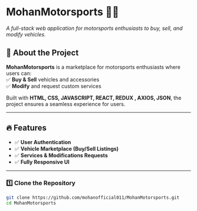 # MohanMotorsports 🚗🏁  

_A full-stack web application for motorsports enthusiasts to buy, sell, and modify vehicles._  


## 🚀 About the Project  
**MohanMotorsports** is a marketplace for motorsports enthusiasts where users can:  
✅ **Buy & Sell** vehicles and accessories  
✅ **Modify** and request custom services  

Built with **HTML, CSS, JAVASCRIPT, REACT, REDUX , AXIOS, JSON**, the project ensures a seamless experience for users.  

---

## 🔥 Features  
- ✅ **User Authentication**  
- ✅ **Vehicle Marketplace (Buy/Sell Listings)**  
- ✅ **Services & Modifications Requests**  
- ✅ **Fully Responsive UI**  

---
 

### 1️⃣ Clone the Repository  
```sh
git clone https://github.com/mohanofficial011/MohanMotorsports.git
cd MohanMotorsports
